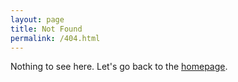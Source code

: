 ```yaml
---
layout: page
title: Not Found
permalink: /404.html
---
```


Nothing to see here. Let's go back to the [homepage](/).

